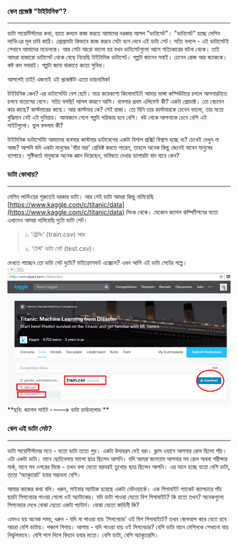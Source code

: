 ### কেন প্রজেক্ট "টাইটানিক"?

---

ডাটা সায়েন্টিস্টদের কথা, হাতে কলমে কাজ করতে আমাদের দরকার আসল "ডাটাসেট"। "ডাটাসেট" হচ্ছে মেশিন লার্নিংএর মূল চাবি কাঠি। প্রোগ্রামটা কিভাবে কাজ করবে সেটা বলে দেবে এই ডাটা সেট। সত্যি বললে - এই ডাটাসেটই শেখাবে আমাদের মডেলকে। আর সেটা আরো ভালো হয় যখন ডাটাসেটগুলো আসে সত্যিকারের ঘটনা থেকে। তাই আমরা হাজারো ডাটাসেট থেকে বেছে নিয়েছি টাইটানিক ডাটাসেট। গল্পটা জানেন সবাই। চেনেন রোজ আর জ্যাককে। কষ্ট কম সবারই। গল্পটা জানা থাকাতে কতো সুবিধা।

আসলেই তাই! এজন্যই এই প্রজেক্টটা এতো ডায়নামিক!

টাইটানিক কেন? এর ডাটাসেটটা বেশ ছোট। মাত্র কয়েকশো কিলোবাইট! আমার ভাঙ্গা কম্পিউটারে চললে আপনারটাতে চলবে বাতাসের বেগে। সত্যি বলছি! আসল কারণে আসি। ব্যবসার প্রথম এলিমেন্ট কী? একটা প্রোডাক্ট। তো বেচবেন কার কাছে? কাস্টমারের কাছে। আর কাস্টমার কে? সেই রাজা। তো যিনি তার কাস্টমারকে চেনেন ভালো, তার মতো বুদ্ধিমান নেই এই দুনিয়ায়। আমাজনে গেলে গল্পটা পরিস্কার হবে বেশি। বউ থেকে আপনাকে চেনে বেশি এই সাইটগুলো। ভুল বললাম কী?

টাইটানিক ডাটাসেটটা আমাদের ব্যবসার কাস্টমার ডাটাবেসের একটা বিশাল প্রক্সি! বিশ্বাস হচ্ছে না? চেখেই দেখুন না আজ? আপনি যদি একটা মানুষের 'বাঁচা মরা' প্রেডিক্ট করতে পারেন, তাহলে অনেক কিছু জেনেই যাবেন মানুষের ব্যাপারে। সৃষ্টিকর্তা মানুষকে অনেক জ্ঞান দিয়েছেন, ভবিষ্যত দেখার ব্যাপারটা বাদ যাবে কেন?

### ডাটা কোথায়?

---

মেশিন লার্নিংয়ের শুরুতেই দরকার ডাটা। আর সেই ডাটা আমরা কিন্তু নামিয়েছি [https://www.kaggle.com/c/titanic/data](https://www.kaggle.com/c/titanic/data) লিংক থেকে। যেকোন ক্যাগল কম্পিটিশনের মতো এখানেও আমরা নামিয়েছি দুটো ডাটা সেট।

> ১. ‘ট্রেনিং’ \(train.csv\) আর
>
> ২. ‘টেস্ট’ ডাটা সেট \(test.csv\)।

দেখতে পাচ্ছেন তো ডাটা সেট দুটো? মাইক্রোসফট এক্সেলে? এখন আসি এই ডাটা সেটের গল্পে।![](/assets/data.png)**ছবি: ক্যাগল সাইট ----&gt; ডাটা ডাউনলোড **

### কেন এই ডাটা সেট?

---

ডাটা সায়েন্টিস্টদের মতে - যতো ডাটা ততো গুড়। একটা উদাহরন দেই বরং। ক্লাস ওয়ানে আপনার রোল ছিলো পাঁচ। এটা একটা ডাটা। মানে ছোটবেলায় ভালো ছাত্র ছিলেন আপনি। যদি আমরা জানতাম আপনার সব রোল অথবা পরীক্ষার মার্ক, মানে সব ওপরের দিকে - তখন বলা যেতো বরাবরই তুখোড় ছাত্র ছিলেন আপনি। এর মানে হচ্ছে যতো বেশি ডাটা, ততো ‘অ্যাক্যুরেট’ হবার সম্ভাবনা বেশি।

আমার কাজের কথা বলি। ধরুন, সাইবার অ্যাটাক হয়েছে একটা নেটওয়ার্কে। এক গিগাবাইট প্যাকেট ক্যাপচারে পাঁচ ছয়টা সিগনেচার পাওয়া গেলো ওই অ্যাটাকের। যদি ডাটা পাওয়া যেতো বিশ গিগাবাইট? কি হতো তখন? অনেকগুলো সিগনেচার দেখে বোঝা যেতো একটা প্যাটার্ন। বোঝা যেতো কাহিনী কি?

এমনও হয় অনেক সময়, ধরুন - যদি না পাওয়া যায় ‘সিগনেচার’ ওই বিশ গিগাবাইটে? তখন স্কেলআপ করে যেতে হবে আরো বেশি ডাটায়। পঞ্চাশ গিগায়। আশায় - যদি পাওয়া যায় ওই সিগনেচার? বেশি ডাটা মানে মেশিনকে শেখানো যায় নির্ভুলভাবে। বেশি পাশ দিলে বিদ্যান হবার মতো। বেশি ডাটা, বেশি অ্যাক্যুরেসি।

